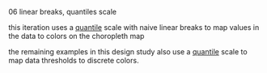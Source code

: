 06 linear breaks, quantiles scale

this iteration uses a [quantile](https://github.com/d3/d3-scale/blob/master/README.md#quantile-scales) scale with naive linear breaks to map values in the data to colors on the choropleth map

the remaining examples in this design study also use a [quantile](https://github.com/d3/d3-scale/blob/master/README.md#quantile-scales) scale to map data thresholds to discrete colors.
